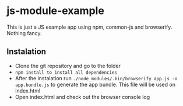 js-module-example
=================

This is just a JS example app using npm, common-js and browserify. Nothing fancy.

## Instalation

- Clone the git repository and go to the folder
- `npm install to install all dependencies`
- After the instalation run `./node_modules/.bin/browserify app.js -o app.bundle.js` to generate the app bundle. This file will be used on index.html
- Open index.html and check out the browser console log
